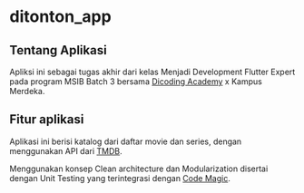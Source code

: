 # ditonton_app
## Tentang Aplikasi
Apliksi ini sebagai tugas akhir dari kelas Menjadi Development Flutter Expert pada program MSIB Batch 3  bersama [Dicoding Academy](https://www.dicoding.com/) x Kampus Merdeka.

## Fitur aplikasi
Aplikasi ini berisi katalog dari daftar movie dan series, dengan menggunakan API dari [TMDB](https://www.themoviedb.org/).

Menggunakan konsep Clean architecture dan Modularization disertai dengan Unit Testing yang terintegrasi dengan [Code Magic](https://codemagic.io/start/).
 
